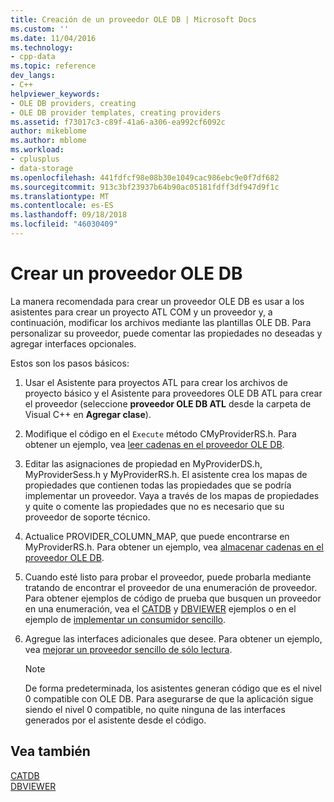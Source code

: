 ```yaml
---
title: Creación de un proveedor OLE DB | Microsoft Docs
ms.custom: ''
ms.date: 11/04/2016
ms.technology:
- cpp-data
ms.topic: reference
dev_langs:
- C++
helpviewer_keywords:
- OLE DB providers, creating
- OLE DB provider templates, creating providers
ms.assetid: f73017c3-c89f-41a6-a306-ea992cf6092c
author: mikeblome
ms.author: mblome
ms.workload:
- cplusplus
- data-storage
ms.openlocfilehash: 441fdfcf98e08b30e1049cac986ebc9e0f7df682
ms.sourcegitcommit: 913c3bf23937b64b90ac05181fdff3df947d9f1c
ms.translationtype: MT
ms.contentlocale: es-ES
ms.lasthandoff: 09/18/2018
ms.locfileid: "46030409"
---
```

# <a name="creating-an-ole-db-provider"></a>Crear un proveedor OLE DB

La manera recomendada para crear un proveedor OLE DB es usar a los asistentes para crear un proyecto ATL COM y un proveedor y, a continuación, modificar los archivos mediante las plantillas OLE DB. Para personalizar su proveedor, puede comentar las propiedades no deseadas y agregar interfaces opcionales.  
  
Estos son los pasos básicos:  
  
1. Usar el Asistente para proyectos ATL para crear los archivos de proyecto básico y el Asistente para proveedores OLE DB ATL para crear el proveedor (seleccione **proveedor OLE DB ATL** desde la carpeta de Visual C++ en **Agregar clase**).  
  
1. Modifique el código en el `Execute` método CMyProviderRS.h. Para obtener un ejemplo, vea [leer cadenas en el proveedor OLE DB](../../data/oledb/reading-strings-into-the-ole-db-provider.md).  
  
1. Editar las asignaciones de propiedad en MyProviderDS.h, MyProviderSess.h y MyProviderRS.h. El asistente crea los mapas de propiedades que contienen todas las propiedades que se podría implementar un proveedor. Vaya a través de los mapas de propiedades y quite o comente las propiedades que no es necesario que su proveedor de soporte técnico.  
  
1. Actualice PROVIDER_COLUMN_MAP, que puede encontrarse en MyProviderRS.h. Para obtener un ejemplo, vea [almacenar cadenas en el proveedor OLE DB](../../data/oledb/storing-strings-in-the-ole-db-provider.md).  
  
1. Cuando esté listo para probar el proveedor, puede probarla mediante tratando de encontrar el proveedor de una enumeración de proveedor. Para obtener ejemplos de código de prueba que busquen un proveedor en una enumeración, vea el [CATDB](https://github.com/Microsoft/VCSamples) y [DBVIEWER](https://github.com/Microsoft/VCSamples) ejemplos o en el ejemplo de [implementar un consumidor sencillo](../../data/oledb/implementing-a-simple-consumer.md).  
  
1. Agregue las interfaces adicionales que desee. Para obtener un ejemplo, vea [mejorar un proveedor sencillo de sólo lectura](../../data/oledb/enhancing-the-simple-read-only-provider.md).  
  
    > [!NOTE]
    >  De forma predeterminada, los asistentes generan código que es el nivel 0 compatible con OLE DB. Para asegurarse de que la aplicación sigue siendo el nivel 0 compatible, no quite ninguna de las interfaces generados por el asistente desde el código.  
  
## <a name="see-also"></a>Vea también  

[CATDB](https://github.com/Microsoft/VCSamples)<br/>
[DBVIEWER](https://github.com/Microsoft/VCSamples)